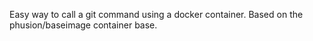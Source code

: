 Easy way to call a git command using a docker container. Based on the phusion/baseimage container base.
